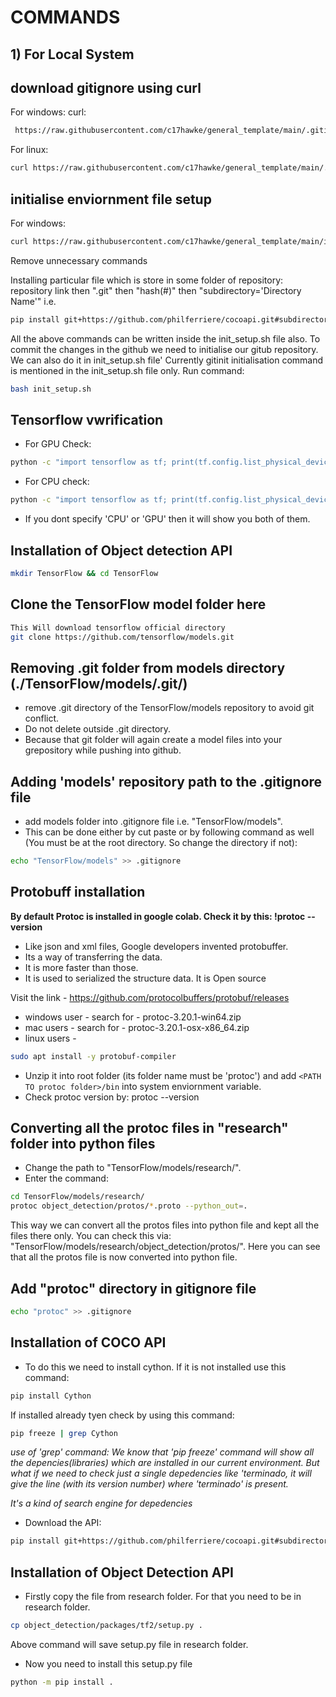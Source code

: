 # COMMANDS

## 1) For Local System

## download gitignore using curl
For windows: curl:
```bash
 https://raw.githubusercontent.com/c17hawke/general_template/main/.gitignore > .gitignore
```

For linux: 
```bash
curl https://raw.githubusercontent.com/c17hawke/general_template/main/.gitignore
```

## initialise enviornment file setup
For windows: 
```bash
curl https://raw.githubusercontent.com/c17hawke/general_template/main/init_setup.sh > init_setup.sh
```
Remove unnecessary commands

Installing particular file which is store in some folder of repository:
repository link then ".git" then "hash(#)" then "subdirectory='Directory Name'" i.e.
```bash
pip install git+https://github.com/philferriere/cocoapi.git#subdirectory=PythonAPI
```


All the above commands can be written inside the init_setup.sh file also.
To commit the changes in the github we need to initialise our gitub repository. We can also do it in init_setup.sh file'
Currently gitinit initialisation command is mentioned in the init_setup.sh file only.
Run command: 
```bash
bash init_setup.sh
```


## Tensorflow vwrification
* For GPU Check:
```bash
python -c "import tensorflow as tf; print(tf.config.list_physical_device('GPU'))"
```
* For CPU check:
```bash
python -c "import tensorflow as tf; print(tf.config.list_physical_device('CPU'))"
```
* If you dont specify 'CPU' or 'GPU' then it will show you both of them.


## Installation of Object detection API
```bash
mkdir TensorFlow && cd TensorFlow
```

## Clone the TensorFlow model folder here

```bash
This Will download tensorflow official directory
git clone https://github.com/tensorflow/models.git
```

## Removing .git folder from models directory (./TensorFlow/models/.git/)

* remove .git directory of the TensorFlow/models repository to avoid git conflict. 
* Do not delete outside .git directory. 
* Because that git folder will again create a model files into your grepository while pushing into github.


## Adding 'models' repository path to the .gitignore file

* add models folder into .gitignore file i.e. "TensorFlow/models". 
* This can be done either by cut paste or by following command as well 
  (You must be at the root directory. So change the directory if not):
```bash
echo "TensorFlow/models" >> .gitignore
```

## Protobuff installation

**By default Protoc is installed in google colab. Check it by this: !protoc --version**
* Like json and xml files, Google developers invented protobuffer. 
* Its a way of transferring the data. 
* It is more faster than those.
* It is used to serialized the structure data. It is Open source

Visit the link - https://github.com/protocolbuffers/protobuf/releases

* windows user - search for - protoc-3.20.1-win64.zip
* mac users - search for - protoc-3.20.1-osx-x86_64.zip
* linux users -
```bash
sudo apt install -y protobuf-compiler
```
* Unzip it into root folder (its folder name must be 'protoc') and add `<PATH TO protoc folder>/bin` into system enviornment   variable.
* Check protoc version by: protoc --version


## Converting all the protoc files in "research" folder into python files
* Change the path to "TensorFlow/models/research/". 
* Enter the command:

```bash
cd TensorFlow/models/research/
protoc object_detection/protos/*.proto --python_out=.
```
This way we can convert all the protos files into python file and kept all the files there only. You can check this via:
"TensorFlow/models/research/object_detection/protos/". Here you can see that all the protos file is now converted into python file.


## Add "protoc" directory in gitignore file

```bash
echo "protoc" >> .gitignore
```

## Installation of COCO API

* To do this we need to install cython. If it is not installed use this command:
```bash
pip install Cython
```

If installed already tyen check by using this command:
```bash
pip freeze | grep Cython
```
*use of 'grep' command: We know that 'pip freeze' command will show all the depencies(libraries) which are installed in our current environment. But what if we need to check just a single depedencies like 'terminado, it will give the line (with its version number) where 'terminado' is present.*

*It's a kind of search engine for depedencies*

* Download the API:
```bash
pip install git+https://github.com/philferriere/cocoapi.git#subdirectory=PythonAPI
```


## Installation of Object Detection API

* Firstly copy the file from research folder. For that you need to be in research folder.

```bash
cp object_detection/packages/tf2/setup.py .
```
Above command will save setup.py file in research folder.

* Now you need to install this setup.py file

```bash
python -m pip install .
```


